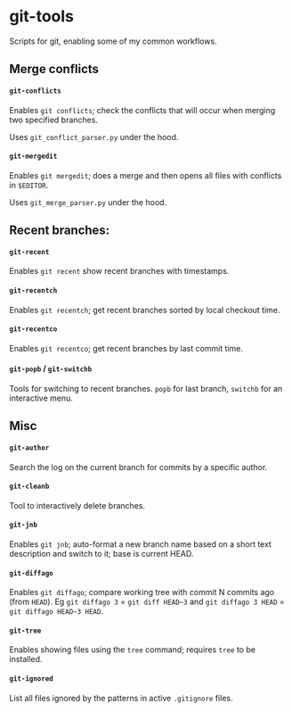 # git-tools

Scripts for git, enabling some of my common workflows.

## Merge conflicts

#### `git-conflicts`

Enables `git conflicts`; check the conflicts that will occur when merging two specified branches.

Uses `git_conflict_parser.py` under the hood.

#### `git-mergedit`

Enables `git mergedit`; does a merge and then opens all files with conflicts in `$EDITOR`.

Uses `git_merge_parser.py` under the hood.

## Recent branches:

#### `git-recent`

Enables `git recent` show recent branches with timestamps.

#### `git-recentch`

Enables `git recentch`; get recent branches sorted by local checkout time.

#### `git-recentco`

Enables `git recentco`; get recent branches by last commit time.

#### `git-popb` / `git-switchb`

Tools for switching to recent branches. `popb` for last branch, `switchb` for an interactive menu.

## Misc

#### `git-author`

Search the log on the current branch for commits by a specific author.

#### `git-cleanb`

Tool to interactively delete branches.

#### `git-jnb`

Enables `git jnb`; auto-format a new branch name based on a short text description and switch to it; base is current HEAD.

#### `git-diffago`

Enables `git diffago`; compare working tree with commit N commits ago (from `HEAD`). Eg `git diffago 3` = `git diff HEAD~3` and `git diffago 3 HEAD` = `git diffago HEAD~3 HEAD`.

#### `git-tree`

Enables showing files using the `tree` command; requires `tree` to be installed.

#### `git-ignored`

List all files ignored by the patterns in active `.gitignore` files.
